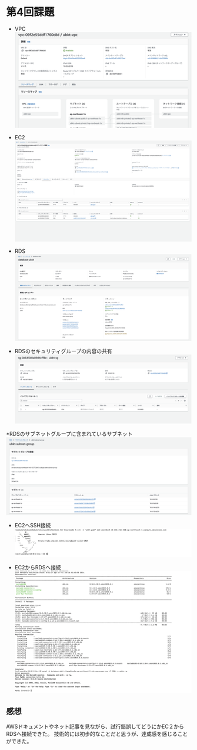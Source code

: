 # 第4回課題

* VPC
![VPC](vpc.png)

* EC2
![EC2](ec2_sg.png)

* RDS
![rds](rds_sg_subnet.png)

* RDSのセキュリティグループの内容の共有
![sg](sg_.png)

*RDSのサブネットグループに含まれているサブネット
![subnet](sbnet_g.png)

* EC2へSSH接続
![ec2_ssh](ec2_ssh.png)

* EC2からRDSへ接続
![ec2_rds](ec2_rds-2.png)

## 感想
 AWSドキュメントやネット記事を見ながら、試行錯誤してどうにかEC２からRDSへ接続できた。
 技術的には初歩的なことだと思うが、達成感を感じることができた。
